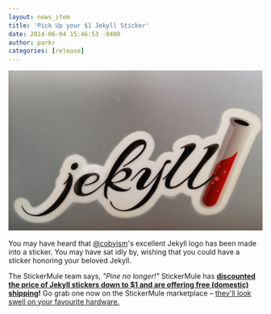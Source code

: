 ```yaml
---
layout: news_item
title: 'Pick Up your $1 Jekyll Sticker'
date: 2014-06-04 15:46:53 -0400
author: parkr
categories: [release]
---
```


![Jekyll Sticker](/img/jekyll-sticker.jpg)

You may have heard that [@cobyism](https://github.com/cobyism)'s excellent
Jekyll logo has been made into a sticker. You may have sat idly by, wishing
that you could have a sticker honoring your beloved Jekyll.

The StickerMule team says, *"Pine no longer!"* StickerMule has **[discounted the
price of Jekyll stickers down to $1 and are offering free (domestic)
shipping](http://www.stickermule.com/marketplace/825-jekyll-stickers)!**
Go grab one now on the StickerMule marketplace – [they'll look
swell on your favourite hardware.](https://twitter.com/parkr/status/430826309707902976/photo/1)
